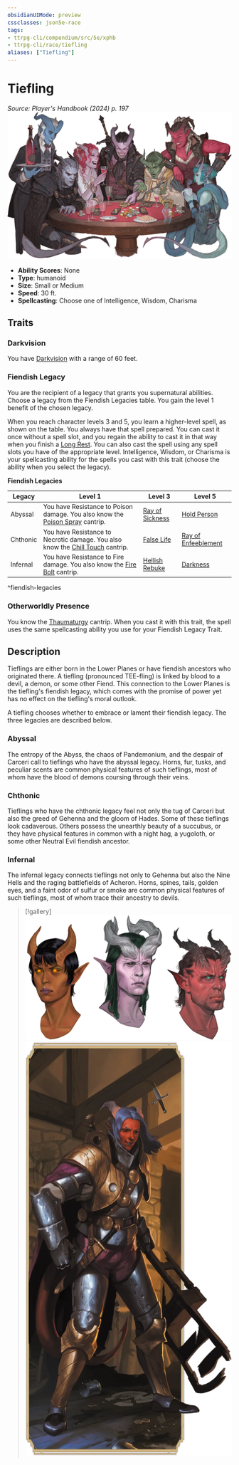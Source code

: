 ```yaml
---
obsidianUIMode: preview
cssclasses: json5e-race
tags:
- ttrpg-cli/compendium/src/5e/xphb
- ttrpg-cli/race/tiefling
aliases: ["Tiefling"]
---
```

# Tiefling
*Source: Player's Handbook (2024) p. 197*  
![](3-Mechanics/CLI/races/img/tiefling.webp#right)

- **Ability Scores**: None
- **Type**: humanoid
- **Size**: Small or Medium
- **Speed**: 30 ft.
- **Spellcasting**: Choose one of Intelligence, Wisdom, Charisma

## Traits

### Darkvision

You have [Darkvision](3-Mechanics/CLI/rules/senses.md#Darkvision) with a range of 60 feet.

### Fiendish Legacy

You are the recipient of a legacy that grants you supernatural abilities. Choose a legacy from the Fiendish Legacies table. You gain the level 1 benefit of the chosen legacy.

When you reach character levels 3 and 5, you learn a higher-level spell, as shown on the table. You always have that spell prepared. You can cast it once without a spell slot, and you regain the ability to cast it in that way when you finish a [Long Rest](3-Mechanics/CLI/rules/variant-rules/long-rest-xphb.md). You can also cast the spell using any spell slots you have of the appropriate level. Intelligence, Wisdom, or Charisma is your spellcasting ability for the spells you cast with this trait (choose the ability when you select the legacy).

**Fiendish Legacies**

| Legacy | Level 1 | Level 3 | Level 5 |
|--------|---------|---------|---------|
| Abyssal | You have Resistance to Poison damage. You also know the [Poison Spray](3-Mechanics/CLI/spells/poison-spray-xphb.md) cantrip. | [Ray of Sickness](3-Mechanics/CLI/spells/ray-of-sickness-xphb.md) | [Hold Person](3-Mechanics/CLI/spells/hold-person-xphb.md) |
| Chthonic | You have Resistance to Necrotic damage. You also know the [Chill Touch](3-Mechanics/CLI/spells/chill-touch-xphb.md) cantrip. | [False Life](3-Mechanics/CLI/spells/false-life-xphb.md) | [Ray of Enfeeblement](3-Mechanics/CLI/spells/ray-of-enfeeblement-xphb.md) |
| Infernal | You have Resistance to Fire damage. You also know the [Fire Bolt](3-Mechanics/CLI/spells/fire-bolt-xphb.md) cantrip. | [Hellish Rebuke](3-Mechanics/CLI/spells/hellish-rebuke-xphb.md) | [Darkness](3-Mechanics/CLI/spells/darkness-xphb.md) |
^fiendish-legacies

### Otherworldly Presence

You know the [Thaumaturgy](3-Mechanics/CLI/spells/thaumaturgy-xphb.md) cantrip. When you cast it with this trait, the spell uses the same spellcasting ability you use for your Fiendish Legacy Trait.

## Description

Tieflings are either born in the Lower Planes or have fiendish ancestors who originated there. A tiefling (pronounced TEE-fling) is linked by blood to a devil, a demon, or some other Fiend. This connection to the Lower Planes is the tiefling's fiendish legacy, which comes with the promise of power yet has no effect on the tiefling's moral outlook.

A tiefling chooses whether to embrace or lament their fiendish legacy. The three legacies are described below.

### Abyssal

The entropy of the Abyss, the chaos of Pandemonium, and the despair of Carceri call to tieflings who have the abyssal legacy. Horns, fur, tusks, and peculiar scents are common physical features of such tieflings, most of whom have the blood of demons coursing through their veins.

### Chthonic

Tieflings who have the chthonic legacy feel not only the tug of Carceri but also the greed of Gehenna and the gloom of Hades. Some of these tieflings look cadaverous. Others possess the unearthly beauty of a succubus, or they have physical features in common with a night hag, a yugoloth, or some other Neutral Evil fiendish ancestor.

### Infernal

The infernal legacy connects tieflings not only to Gehenna but also the Nine Hells and the raging battlefields of Acheron. Horns, spines, tails, golden eyes, and a faint odor of sulfur or smoke are common physical features of such tieflings, most of whom trace their ancestry to devils.


> [!gallery]
![Infernal Tiefling, Chthoni...](3-Mechanics/CLI/races/img/156-05-029-infernal-chthonic-abyssal.webp "Infernal Tiefling, Chthonic Tiefling, Abyssal Tiefling")
![](3-Mechanics/CLI/races/img/157-05-028-armored-tiefling.webp)